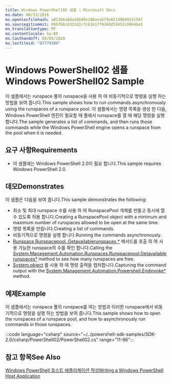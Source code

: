 ```yaml
---
title: Windows PowerShell02 샘플 | Microsoft Docs
ms.date: 09/13/2016
ms.openlocfilehash: a82366a88addb08e186eede79e621d90d915c50f
ms.sourcegitcommit: 0907b8c6322d2c7c61b17f8168d53452c8964b41
ms.translationtype: MT
ms.contentlocale: ko-KR
ms.lasthandoff: 08/05/2020
ms.locfileid: "87779389"
---
```

# <a name="windows-powershell02-sample"></a><span data-ttu-id="f31ae-102">Windows PowerShell02 샘플</span><span class="sxs-lookup"><span data-stu-id="f31ae-102">Windows PowerShell02 Sample</span></span>

<span data-ttu-id="f31ae-103">이 샘플에서는 runspace 풀의 runspace을 사용 하 여 비동기적으로 명령을 실행 하는 방법을 보여 줍니다.</span><span class="sxs-lookup"><span data-stu-id="f31ae-103">This sample shows how to run commands asynchronously using the runspaces of a runspace pool.</span></span> <span data-ttu-id="f31ae-104">이 샘플에서는 명령 목록을 생성 한 다음, Windows PowerShell 엔진이 필요할 때 풀에서 runspace를 열 때 해당 명령을 실행 합니다.</span><span class="sxs-lookup"><span data-stu-id="f31ae-104">The sample generates a list of commands, and then runs those commands while the Windows PowerShell engine opens a runspace from the pool when it is needed.</span></span>

## <a name="requirements"></a><span data-ttu-id="f31ae-105">요구 사항</span><span class="sxs-lookup"><span data-stu-id="f31ae-105">Requirements</span></span>

- <span data-ttu-id="f31ae-106">이 샘플에는 Windows PowerShell 2.0이 필요 합니다.</span><span class="sxs-lookup"><span data-stu-id="f31ae-106">This sample requires Windows PowerShell 2.0.</span></span>

## <a name="demonstrates"></a><span data-ttu-id="f31ae-107">데모</span><span class="sxs-lookup"><span data-stu-id="f31ae-107">Demonstrates</span></span>

<span data-ttu-id="f31ae-108">이 샘플은 다음을 보여 줍니다.</span><span class="sxs-lookup"><span data-stu-id="f31ae-108">This sample demonstrates the following:</span></span>

- <span data-ttu-id="f31ae-109">최소 및 최대 runspace 수를 사용 하 여 RunspacePool 개체를 만들고 동시에 열 수 있도록 허용 합니다.</span><span class="sxs-lookup"><span data-stu-id="f31ae-109">Creating a RunspacePool object with a minimum and maximum number of runspaces allowed to be open at the same time.</span></span>
- <span data-ttu-id="f31ae-110">명령 목록을 만듭니다.</span><span class="sxs-lookup"><span data-stu-id="f31ae-110">Creating a list of commands.</span></span>
- <span data-ttu-id="f31ae-111">비동기적으로 명령을 실행 합니다.</span><span class="sxs-lookup"><span data-stu-id="f31ae-111">Running the commands asynchronously.</span></span>
- <span data-ttu-id="f31ae-112">[Runspace Runspacepool. Getavailablerunspaces \*](/dotnet/api/System.Management.Automation.Runspaces.RunspacePool.GetAvailableRunspaces) 메서드를 호출 하 여 사용 가능한 runspace의 수를 확인 합니다.</span><span class="sxs-lookup"><span data-stu-id="f31ae-112">Calling the [System.Management.Automation.Runspaces.Runspacepool.Getavailablerunspaces\*](/dotnet/api/System.Management.Automation.Runspaces.RunspacePool.GetAvailableRunspaces) method to see how many runspaces are free.</span></span>
- <span data-ttu-id="f31ae-113">[System.object](/dotnet/api/System.Management.Automation.PowerShell.EndInvoke) 를 사용 하 여 명령 출력을 캡처합니다.</span><span class="sxs-lookup"><span data-stu-id="f31ae-113">Capturing the command output with the [System.Management.Automation.Powershell.Endinvoke\*](/dotnet/api/System.Management.Automation.PowerShell.EndInvoke) method.</span></span>

## <a name="example"></a><span data-ttu-id="f31ae-114">예제</span><span class="sxs-lookup"><span data-stu-id="f31ae-114">Example</span></span>

<span data-ttu-id="f31ae-115">이 샘플에서는 runspace 풀의 runspace를 여는 방법과 이러한 runspace에서 비동기적으로 명령을 실행 하는 방법을 보여 줍니다.</span><span class="sxs-lookup"><span data-stu-id="f31ae-115">This sample shows how to open the runspaces of a runspace pool, and how to asynchronously run commands in those runspaces.</span></span>

:::code language="csharp" source="~/../powershell-sdk-samples/SDK-2.0/csharp/PowerShell02/PowerShell02.cs" range="11-96":::

## <a name="see-also"></a><span data-ttu-id="f31ae-116">참고 항목</span><span class="sxs-lookup"><span data-stu-id="f31ae-116">See Also</span></span>

[<span data-ttu-id="f31ae-117">Windows PowerShell 호스트 애플리케이션 작성</span><span class="sxs-lookup"><span data-stu-id="f31ae-117">Writing a Windows PowerShell Host Application</span></span>](./writing-a-windows-powershell-host-application.md)
